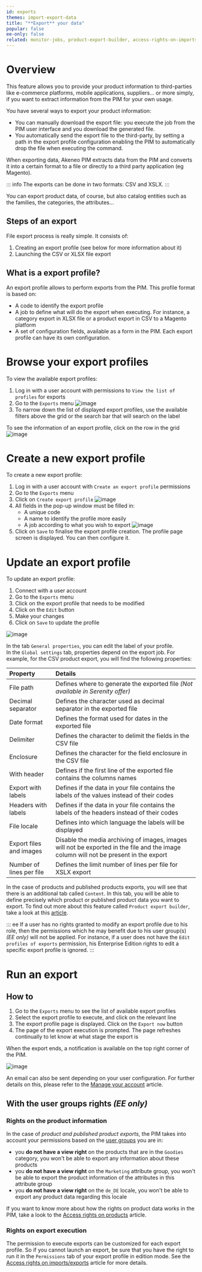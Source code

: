 ```yaml
---
id: exports
themes: import-export-data
title: "**Export** your data"
popular: false
ee-only: false
related: monitor-jobs, product-export-builder, access-rights-on-imports-exports, imports
---
```


# Overview

This feature allows you to provide your product information to third-parties like e-commerce platforms, mobile applications, suppliers... or more simply, if you want to extract information from the PIM for your own usage.

You have several ways to export your product information:
- You can manually download the export file: you execute the job from the PIM user interface and you download the generated file.
- You automatically send the export file to the third-party, by setting a path in the export profile configuration enabling the PIM to automatically drop the file when executing the command.

When exporting data, Akeneo PIM extracts data from the PIM and converts it into a certain format to a file or directly to a third party application (eg Magento).

::: info
The exports can be done in two formats: CSV and XSLX.
:::

You can export product data, of course, but also catalog entities such as the families, the categories, the attributes...

## Steps of an export
File export process is really simple. It consists of:
1.  Creating an export profile (see below for more information about it)
1.  Launching the CSV or XLSX file export

## What is a export profile?
An export profile allows to perform exports from the PIM. This profile format is based on:
- A code to identify the export profile
- A job to define what will do the export when executing. For instance, a category export in XLSX file or a product export in CSV to a Magento platform
- A set of configuration fields, available as a form in the PIM. Each export profile can have its own configuration.

# Browse your export profiles

To view the available export profiles:
1.  Log in with a user account with permissions to `View the list of profiles` for exports
1.  Go to the `Exports` menu
![image](../img/Exports_Mainpage.png)
1.  To narrow down the list of displayed export profiles, use the available filters above the grid or the search bar that will search on the label

To see the information of an export profile, click on the row in the grid
![image](../img/Exports_Mainpage2.png)

# Create a new export profile

To create a new export profile:
1.  Log in with a user account with `Create an export profile` permissions
1.  Go to the `Exports` menu
1.  Click on `Create export profile`
![image](../img/Exports_MainpageCreateExportProfile.png)
1.  All fields in the pop-up window must be filled in:
    - A unique code
    - A name to identify the profile more easily
    - A job according to what you wish to export
![image](../img/Exports_CreateExportProfile1.png)
1.  Click on `Save` to finalise the export profile creation. The profile page screen is displayed. You can then configure it.

# Update an export profile

To update an export profile:
1.  Connect with a user account
1.  Go to the `Exports` menu
1.  Click on the export profile that needs to be modified
1.  Click on the `Edit` button
1.  Make your changes
1.  Click on `Save` to update the profile

![image](../img/Exports_Edit.png)

In the tab `General properties`, you can edit the label of your profile.  
In the `Global settings` tab, properties depend on the export job. For example, for the CSV product export, you will find the following properties:

| Property            | Details   |
|:--------------------|:----------|
| File path       | Defines where to generate the exported file _(Not available in Serenity offer)_ |
| Decimal separator  | Defines the character used as decimal separator in the exported file |
| Date format        | Defines the format used for dates in the exported file |
| Delimiter     | Defines the character to delimit the fields in the CSV file |
| Enclosure   | Defines the character for the field enclosure in the CSV file |
| With header             | Defines if the first line of the exported file contains the columns names     |
| Export with labels       | Defines if the data in your file contains the labels of the values instead of their codes |
| Headers with labels       | Defines if the data in your file contains the labels of the headers instead of their codes |
| File locale       | Defines into which language the labels will be displayed |
| Export files and images | Disable the media archiving of images, images will not be exported in the file and the image column will not be present in the export |
| Number of lines per file | Defines the limit number of lines per file for XSLX export |

In the case of products and published products exports, you will see that there is an additional tab called `Content`. In this tab, you will be able to define precisely which product or published product data you want to export. To find out more about this feature called `Product export builder`, take a look at this [article](product-export-builder.html).

::: ee
If a user has no rights granted to modify an export profile due to his role, then the permissions which he may benefit due to his user group(s) _(EE only)_ will not be applied. For instance, if a user does not have the `Edit profiles of exports` permission, his Enterprise Edition rights to edit a specific export profile is ignored.
:::

# Run an export

## How to
1.  Go to the `Exports` menu to see the list of available export profiles
1.  Select the export profile to execute, and click on the relevant line
1.  The export profile page is displayed. Click on the `Export now` button
1.  The page of the export execution is prompted. The page refreshes continually to let know at what stage the export is

When the export ends, a notification is available on the top right corner of the PIM.

![image](../img/Exports_ExportProcess.gif)

An email can also be sent depending on your user configuration. For further details on this, please refer to the [Manage your account](manage-your-account.html) article.

## With the user groups rights _(EE only)_

### Rights on the product information
In the case of *product and published product exports*, the PIM takes into account your permissions based on the [user groups](what-is-a-user-group.html) you are in:
- you **do not have a view right** on the products that are in the `Goodies` category, you won't be able to export any information about these products
- you **do not have a view right** on the `Marketing` attribute group, you won't be able to export the product information of the attributes in this attribute group
- you **do not have a view right** on the `de_DE` locale, you won't be able to export any product data regarding this locale

If you want to know more about how the rights on product data works in the PIM, take a look to the [Access rights on products](access-rights-on-products.html) article.

### Rights on export execution
The permission to execute exports can be customized for each export profile. So if you cannot launch an export, be sure that you have the right to run it in the `Permissions` tab of your export profile in edition mode. See the [Access rights on imports/exports](access-rights-on-imports-exports.html) article for more details.
